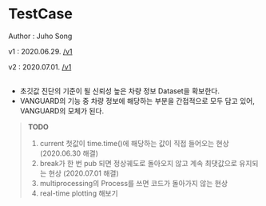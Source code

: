 # TestCase

Author : Juho Song

v1 : 2020.06.29. [/v1](https://github.com/shinkansan/ARTIV/blob/master/integraedSW/VANGUARD%20(Self-Diagnosis%20protocol)/TestCase/TestCase(v1).py)

v2 : 2020.07.01. [/v1](https://github.com/shinkansan/ARTIV/blob/master/integraedSW/VANGUARD%20(Self-Diagnosis%20protocol)/TestCase/TestCase(v2).py)

##

* 초깃값 진단의 기준이 될 신뢰성 높은 차량 정보 Dataset을 확보한다.
* VANGUARD의 기능 중 차량 정보에 해당하는 부분을 간접적으로 모두 담고 있어, VANGUARD의 모체가 된다.

> **TODO**   
> 1. current 첫값이 time.time()에 해당하는 값이 직접 들어오는 현상 (2020.06.30 해결)
> 2. break가 한 번 pub 되면 정상궤도로 돌아오지 않고 계속 최댓값으로 유지되는 현상 (2020.07.01 해결)
> 3. multiprocessing의 Process를 쓰면 코드가 돌아가지 않는 현상
> 4. real-time plotting 해보기
